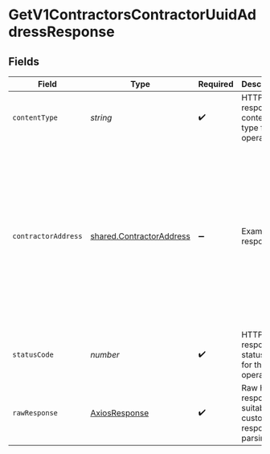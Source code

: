 # GetV1ContractorsContractorUuidAddressResponse


## Fields

| Field                                                                                                                                                    | Type                                                                                                                                                     | Required                                                                                                                                                 | Description                                                                                                                                              | Example                                                                                                                                                  |
| -------------------------------------------------------------------------------------------------------------------------------------------------------- | -------------------------------------------------------------------------------------------------------------------------------------------------------- | -------------------------------------------------------------------------------------------------------------------------------------------------------- | -------------------------------------------------------------------------------------------------------------------------------------------------------- | -------------------------------------------------------------------------------------------------------------------------------------------------------- |
| `contentType`                                                                                                                                            | *string*                                                                                                                                                 | :heavy_check_mark:                                                                                                                                       | HTTP response content type for this operation                                                                                                            |                                                                                                                                                          |
| `contractorAddress`                                                                                                                                      | [shared.ContractorAddress](../../../sdk/models/shared/contractoraddress.md)                                                                              | :heavy_minus_sign:                                                                                                                                       | Example response                                                                                                                                         | {<br/>"street_1": "412 Kiera Stravenue",<br/>"street_2": "Suite 391",<br/>"city": "San Francisco",<br/>"state": "CA",<br/>"zip": "94107",<br/>"country": "USA",<br/>"active": true<br/>} |
| `statusCode`                                                                                                                                             | *number*                                                                                                                                                 | :heavy_check_mark:                                                                                                                                       | HTTP response status code for this operation                                                                                                             |                                                                                                                                                          |
| `rawResponse`                                                                                                                                            | [AxiosResponse](https://axios-http.com/docs/res_schema)                                                                                                  | :heavy_check_mark:                                                                                                                                       | Raw HTTP response; suitable for custom response parsing                                                                                                  |                                                                                                                                                          |